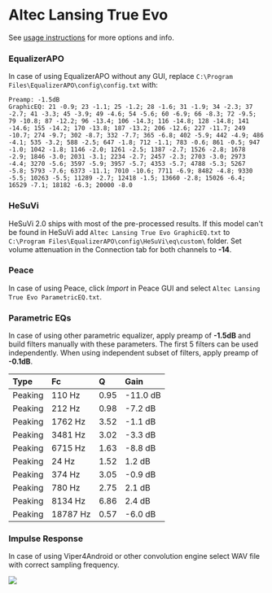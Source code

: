 # Altec Lansing True Evo
See [usage instructions](https://github.com/jaakkopasanen/AutoEq#usage) for more options and info.

### EqualizerAPO
In case of using EqualizerAPO without any GUI, replace `C:\Program Files\EqualizerAPO\config\config.txt`
with:
```
Preamp: -1.5dB
GraphicEQ: 21 -0.9; 23 -1.1; 25 -1.2; 28 -1.6; 31 -1.9; 34 -2.3; 37 -2.7; 41 -3.3; 45 -3.9; 49 -4.6; 54 -5.6; 60 -6.9; 66 -8.3; 72 -9.5; 79 -10.8; 87 -12.2; 96 -13.4; 106 -14.3; 116 -14.8; 128 -14.8; 141 -14.6; 155 -14.2; 170 -13.8; 187 -13.2; 206 -12.6; 227 -11.7; 249 -10.7; 274 -9.7; 302 -8.7; 332 -7.7; 365 -6.8; 402 -5.9; 442 -4.9; 486 -4.1; 535 -3.2; 588 -2.5; 647 -1.8; 712 -1.1; 783 -0.6; 861 -0.5; 947 -1.0; 1042 -1.8; 1146 -2.0; 1261 -2.5; 1387 -2.7; 1526 -2.8; 1678 -2.9; 1846 -3.0; 2031 -3.1; 2234 -2.7; 2457 -2.3; 2703 -3.0; 2973 -4.4; 3270 -5.6; 3597 -5.9; 3957 -5.7; 4353 -5.7; 4788 -5.3; 5267 -5.8; 5793 -7.6; 6373 -11.1; 7010 -10.6; 7711 -6.9; 8482 -4.8; 9330 -5.5; 10263 -5.5; 11289 -2.7; 12418 -1.5; 13660 -2.8; 15026 -6.4; 16529 -7.1; 18182 -6.3; 20000 -8.0
```

### HeSuVi
HeSuVi 2.0 ships with most of the pre-processed results. If this model can't be found in HeSuVi add
`Altec Lansing True Evo GraphicEQ.txt` to `C:\Program Files\EqualizerAPO\config\HeSuVi\eq\custom\` folder.
Set volume attenuation in the Connection tab for both channels to **-14**.

### Peace
In case of using Peace, click *Import* in Peace GUI and select `Altec Lansing True Evo ParametricEQ.txt`.

### Parametric EQs
In case of using other parametric equalizer, apply preamp of **-1.5dB** and build filters manually
with these parameters. The first 5 filters can be used independently.
When using independent subset of filters, apply preamp of **-0.1dB**.

| Type    | Fc       |    Q | Gain     |
|:--------|:---------|:-----|:---------|
| Peaking | 110 Hz   | 0.95 | -11.0 dB |
| Peaking | 212 Hz   | 0.98 | -7.2 dB  |
| Peaking | 1762 Hz  | 3.52 | -1.1 dB  |
| Peaking | 3481 Hz  | 3.02 | -3.3 dB  |
| Peaking | 6715 Hz  | 1.63 | -8.8 dB  |
| Peaking | 24 Hz    | 1.52 | 1.2 dB   |
| Peaking | 374 Hz   | 3.05 | -0.9 dB  |
| Peaking | 780 Hz   | 2.75 | 2.1 dB   |
| Peaking | 8134 Hz  | 6.86 | 2.4 dB   |
| Peaking | 18787 Hz | 0.57 | -6.0 dB  |

### Impulse Response
In case of using Viper4Android or other convolution engine select WAV file with correct sampling frequency.

![](https://raw.githubusercontent.com/jaakkopasanen/AutoEq/master/results/rtings/avg/Altec%20Lansing%20True%20Evo/Altec%20Lansing%20True%20Evo.png)